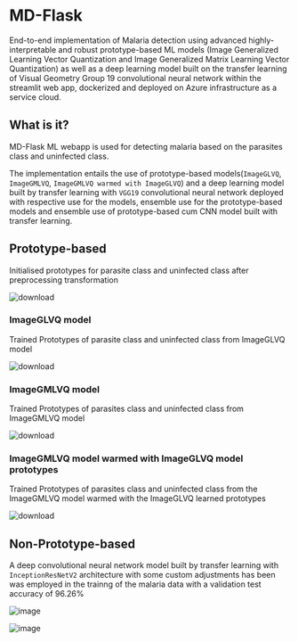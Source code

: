 # MD-Flask
End-to-end implementation of Malaria detection using advanced highly-interpretable and robust prototype-based ML models (Image Generalized Learning Vector Quantization and  Image Generalized Matrix Learning Vector Quantization) as well as a deep learning model built on the transfer learning of Visual Geometry Group 19 convolutional neural network within the streamlit web app, dockerized and deployed on Azure infrastructure as a service cloud.

## What is it?
MD-Flask ML webapp is used for detecting malaria based on the parasites class and uninfected class. 

The implementation entails the use of prototype-based models(```ImageGLVQ```, ```ImageGMLVQ```, ```ImageGMLVQ warmed with ImageGLVQ```) and a deep learning model built by transfer learning with ```VGG19``` convolutional neural network deployed with respective use for the models, ensemble use for the prototype-based models and ensemble use of prototype-based cum CNN model built with transfer learning.

## Prototype-based 
Initialised prototypes for  parasite class and uninfected class after preprocessing transformation

![download](https://user-images.githubusercontent.com/82911284/175720641-109baf6d-653f-435d-8498-bde91a36ab7a.png)

### ImageGLVQ model

Trained Prototypes of parasite class and uninfected class from ImageGLVQ model

![download](https://user-images.githubusercontent.com/82911284/175665273-fca57a7f-f701-4e6f-8708-0071c6141a9a.png)

### ImageGMLVQ model
Trained  Prototypes of parasites class and uninfected class from ImageGMLVQ model

![download](https://user-images.githubusercontent.com/82911284/175665381-fb6b1c5a-146b-4e6e-a647-a006e15dff00.png)


### ImageGMLVQ model warmed with ImageGLVQ model prototypes
Trained Prototypes of parasites class and uninfected class from the ImageGMLVQ model warmed with the ImageGLVQ learned prototypes

![download](https://user-images.githubusercontent.com/82911284/175665202-5df00dda-de61-43dc-8dc9-8162cfa07fcb.png)


## Non-Prototype-based

A deep convolutional neural network model built by transfer learning with ```InceptionResNetV2``` architecture with some custom adjustments has been was employed in the trainng of the malaria data with a validation test accuracy of 96.26%

![image](https://user-images.githubusercontent.com/82911284/175787935-e8de6f04-e85f-461d-bf79-ffac4b62358d.png)



![image](https://user-images.githubusercontent.com/82911284/175787647-fc29e0b0-02d5-4f13-a638-a0d21a8d084d.png)






